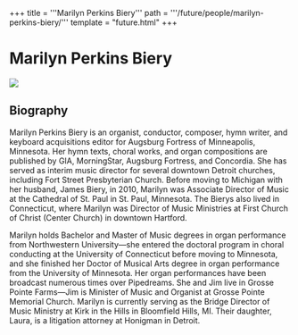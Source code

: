 +++
title = '''Marilyn Perkins Biery'''
path = '''/future/people/marilyn-perkins-biery/'''
template = "future.html"
+++

<h1>Marilyn Perkins Biery</h1>

<img src="https://custom.cvent.com/C3A4539B19F74ABCB6FCE437F6BC0A74/files/event/910aaf2914d44586a56fbd0b3b2c31c0/f9f0dafadf68443683a9f6b9d318aae9.jpg">
<h2>Biography</h2>
<p>Marilyn Perkins Biery is an organist, conductor, composer, hymn writer, and keyboard acquisitions editor for Augsburg Fortress of Minneapolis, Minnesota. Her hymn texts, choral works, and organ compositions are published by GIA, MorningStar, Augsburg Fortress, and Concordia. She has served as interim music director for several downtown Detroit churches, including Fort Street Presbyterian Church. Before moving to Michigan with her husband, James Biery, in 2010, Marilyn was Associate Director of Music at the Cathedral of St. Paul in St. Paul, Minnesota. The Bierys also lived in Connecticut, where Marilyn was Director of Music Ministries at First Church of Christ (Center Church) in downtown Hartford. 

Marilyn holds Bachelor and Master of Music degrees in organ performance from Northwestern University—she entered the doctoral program in choral conducting at the University of Connecticut before moving to Minnesota, and she finished her Doctor of Musical Arts degree in organ performance from the University of Minnesota. Her organ performances have been broadcast numerous times over Pipedreams. She and Jim live in Grosse Pointe Farms—Jim is Minister of Music and Organist at Grosse Pointe Memorial Church. Marilyn is currently serving as the Bridge Director of Music Ministry at Kirk in the Hills in Bloomfield Hills, MI. Their daughter, Laura, is a litigation attorney at Honigman in Detroit.</p>

